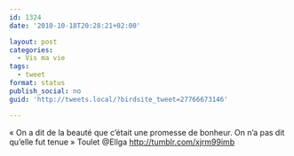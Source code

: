 ```yaml
---
id: 1324
date: '2010-10-18T20:28:21+02:00'

layout: post
categories:
  - Vis ma vie
tags:
  - tweet
format: status
publish_social: no
guid: 'http://tweets.local/?birdsite_tweet=27766673146'

---
```


« On a dit de la beauté que c’était une promesse de bonheur. On n’a pas dit qu’elle fut tenue » Toulet @Ellga http://tumblr.com/xjrm99imb